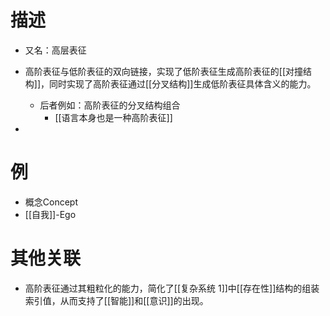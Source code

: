 # 描述

- 又名：高层表征
- 高阶表征与低阶表征的双向链接，实现了低阶表征生成高阶表征的[[对撞结构]]，同时实现了高阶表征通过[[分叉结构]]生成低阶表征具体含义的能力。
	- 后者例如：高阶表征的分叉结构组合
		- [[语言本身也是一种高阶表征]]

-


# 例

- 概念Concept
- [[自我]]-Ego


# 其他关联

- 高阶表征通过其粗粒化的能力，简化了[[复杂系统 1]]中[[存在性]]结构的组装索引值，从而支持了[[智能]]和[[意识]]的出现。

